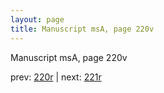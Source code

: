```yaml
---
layout: page
title: Manuscript msA, page 220v
---
```


Manuscript msA, page 220v

prev:  [220r](../220r) | next:  [221r](../221r)
